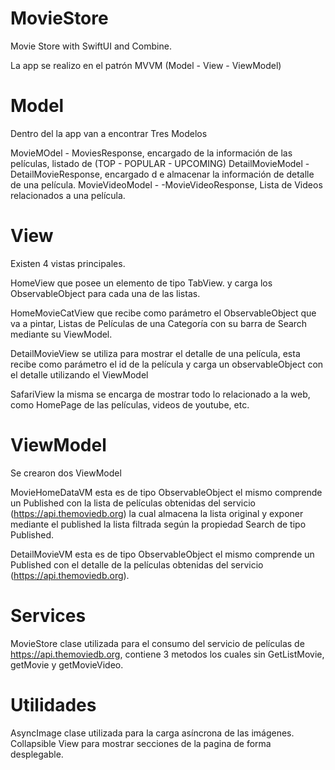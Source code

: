 # MovieStore
Movie Store with SwiftUI and Combine.

La app se realizo en el patrón MVVM (Model - View - ViewModel)
 

# Model
Dentro del la app van a encontrar Tres Modelos

MovieMOdel - MoviesResponse, encargado de la información de las películas, listado de (TOP - POPULAR - UPCOMING)
DetailMovieModel - DetailMovieResponse, encargado d e almacenar la información de detalle de una película.
MovieVideoModel - -MovieVideoResponse, Lista de Videos relacionados a una película.

# View
Existen 4 vistas principales. 

HomeView que posee un elemento de tipo TabView. y carga los ObservableObject para cada una de las listas. 

HomeMovieCatView que recibe como parámetro el ObservableObject que va a pintar, Listas de Películas de una Categoría con su barra de Search mediante su ViewModel.

DetailMovieView se utiliza para mostrar el detalle de una película, esta recibe como parámetro el id de la película y carga un observableObject con el detalle utilizando el ViewModel

SafariView la misma se encarga de mostrar todo lo relacionado a la web, como HomePage de las películas, videos de youtube, etc. 


# ViewModel

Se crearon dos ViewModel 

MovieHomeDataVM esta es de tipo ObservableObject el mismo comprende un Published con la lista de películas obtenidas del servicio (https://api.themoviedb.org) la cual almacena la lista original y exponer mediante el published la lista filtrada según la propiedad Search de tipo Published.


DetailMovieVM esta es de tipo ObservableObject el mismo comprende un Published con el detalle de la películas obtenidas del servicio (https://api.themoviedb.org).

# Services

MovieStore clase utilizada para el consumo del servicio de películas de https://api.themoviedb.org, contiene 3 metodos los cuales sin GetListMovie, getMovie y getMovieVideo.


 # Utilidades 
 
 AsyncImage clase utilizada para la carga asíncrona de las imágenes. 
 Collapsible View para mostrar secciones de la pagina de forma desplegable.
 
 



